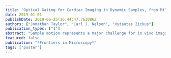 ```yaml
---
title: "Optical Gating for Cardiac Imaging in Dynamic Samples, from Milliseconds to Days"
date: 2019-01-01
publishDate: 2019-06-25T16:44:47.761086Z
authors: ["Jonathan Taylor", "Carl J. Nelson", "Vytautas Zickus"]
publication_types: ["1"]
abstract: "Sample motion represents a major challenge for in vivo imaging on many different timescales, and nowhere is this more prominent than in the heart itself. Flow dynamics change on millisecond timescales, the full heart cycle is completed several times per second, mobile cells such as immune cells interact on timescales of minutes, and developmental processes unfold over the course of days. Our goal, through optical gating, is to synchronize imaging such that imaging in the heart is as stabilized and routine as imaging in any other tissue.  We have developed a system, now in routine use for 24h timelapse zebrafish cardiac imaging studies, to actively trigger image acquisition in time with the heartbeat [1,2]. This permits “stroboscopic” 3D image acquisition with minimal light exposure, avoiding measurable phototoxic effects in a live sample and saving researchers from drowning in a sea of data acquired way faster than it can be analyzed. We will show recent example applications in studying immune response to injury, and cell fate studies in the developing embryonic heart.  Within a single heartbeat, optical gating is the key to obtaining accurate, quantitative measurements of blood flow fields in the cardiovascular system [3]. These measurements are crucial for precision measurement of biomechanical quantities such as wall shear stress and actual pumped volumes in the presence of flow regurgitation. We will discuss how our optical gating approach has enabled us to accurately fuse information across multiple images (each representing one sampling of flow), to obtain reliable flow profiles in the face of raw data that is inevitably compromised by limited light levels and low tracer densities.  Together, these approaches are beginning to open up interesting possibilities to use in vivo microscopy to directly explore the coupling between structure, flow and electrical activity in normal and diseased hearts."
featured: false
publication: "*Frontiers in Microscopy*"
tags: ["poster"]
---
```

